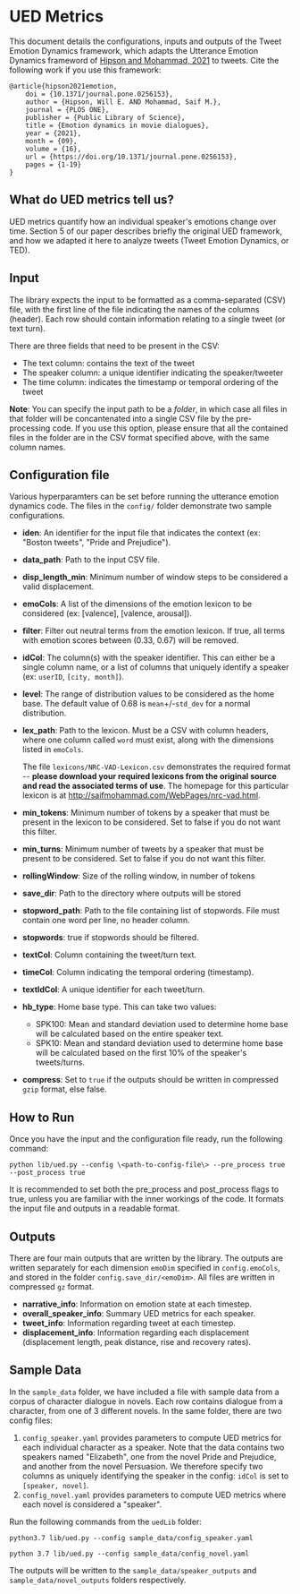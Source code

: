 # UED Metrics
This document details the configurations, inputs and outputs of the Tweet Emotion Dynamics framework, which adapts the Utterance Emotion Dynamics frameword of [Hipson and Mohammad, 2021](https://journals.plos.org/plosone/article?id=10.1371/journal.pone.0256153) to tweets. Cite the following work if you use this framework:

    @article{hipson2021emotion,
        doi = {10.1371/journal.pone.0256153},
        author = {Hipson, Will E. AND Mohammad, Saif M.},
        journal = {PLOS ONE},
        publisher = {Public Library of Science},
        title = {Emotion dynamics in movie dialogues},
        year = {2021},
        month = {09},
        volume = {16},
        url = {https://doi.org/10.1371/journal.pone.0256153},
        pages = {1-19}
    }

## What do UED metrics tell us?
UED metrics quantify how an individual speaker's emotions change over time. Section 5 of our paper describes briefly the original UED framework, and how we adapted it here to analyze tweets (Tweet Emotion Dynamics, or TED).

## Input
The library expects the input to be formatted as a comma-separated (CSV) file, with the first line of the file indicating the names of the columns (header). Each row should contain information relating to a single tweet (or text turn). 

There are three fields that need to be present in the CSV:
- The text column: contains the text of the tweet
- The speaker column: a unique identifier indicating the speaker/tweeter
- The time column: indicates the timestamp or temporal ordering of the tweet

**Note**: You can specify the input path to be a *folder*, in which case all files in that folder will be concantenated into a single CSV file by the pre-processing code. If you use this option, please ensure that all the contained files in the folder are in the CSV format specified above, with the same column names.

## Configuration file
Various hyperparamters can be set before running the utterance emotion dynamics code. The files in the `config/` folder demonstrate two sample configurations.

- **iden**: An identifier for the input file that indicates the context (ex: "Boston tweets", "Pride and Prejudice").
- **data_path**: Path to the input CSV file.
- **disp_length_min**: Minimum number of window steps to be considered a valid displacement.
- **emoCols**: A list of the dimensions of the emotion lexicon to be considered (ex: [valence], [valence, arousal]).
- **filter**: Filter out neutral terms from the emotion lexicon. If true, all terms with emotion scores between (0.33, 0.67) will be removed.
- **idCol**: The column(s) with the speaker identifier. This can either be a single column name, or a list of columns that uniquely identify a speaker (ex: `userID`, `[city, month]`).
- **level**: The range of distribution values to be considered as the home base. The default value of 0.68 is `mean`+/-`std_dev` for a normal distribution.
- **lex_path**: Path to the lexicon. Must be a CSV with column headers, where one column called `word` must exist, along with the dimensions listed in `emoCols`. 

    The file `lexicons/NRC-VAD-Lexicon.csv` demonstrates the required format -- **please download your required lexicons from the original source and read the associated terms of use**. The homepage for this particular lexicon is at http://saifmohammad.com/WebPages/nrc-vad.html.
- **min_tokens**: Minimum number of tokens by a speaker that must be present in the lexicon to be considered. Set to false if you do not want this filter.
- **min_turns**: Minimum number of tweets by a speaker that must be present to be considered. Set to false if you do not want this filter.
- **rollingWindow**: Size of the rolling window, in number of tokens
- **save_dir**: Path to the directory where outputs will be stored
- **stopword_path**: Path to the file containing list of stopwords. File must contain one word per line, no header column.
- **stopwords**: true if stopwords should be filtered.
- **textCol**: Column containing the tweet/turn text.
- **timeCol**: Column indicating the temporal ordering (timestamp).
- **textIdCol**: A unique identifier for each tweet/turn.
- **hb_type**: Home base type. This can take two values:
    - SPK100: Mean and standard deviation used to determine home base will be calculated based on the entire speaker text. 
    - SPK10: Mean and standard deviation used to determine home base will be calculated based on the first 10\% of the speaker's tweets/turns. 
- **compress**: Set to `true` if the outputs should be written in compressed `gzip` format, else false.

## How to Run
Once you have the input and the configuration file ready, run the following command:

    python lib/ued.py --config \<path-to-config-file\> --pre_process true --post_process true

It is recommended to set both the pre_process and post_process flags to true, unless you are familiar with the inner workings of the code. It formats the input file and outputs in a readable format.
## Outputs

There are four main outputs that are written by the library. The outputs are written separately for each dimension `emoDim` specified in `config.emoCols`, and stored in the folder `config.save_dir/<emoDim>`. All files are written in compressed `gz` format.

- **narrative_info**: Information on emotion state at each timestep.
- **overall_speaker_info**: Summary UED metrics for each speaker.
- **tweet_info**: Information regarding tweet at each timestep.
- **displacement_info**: Information regarding each displacement (displacement length, peak distance, rise and recovery rates).

## Sample Data
In the `sample_data` folder, we have included a file with sample data from a corpus of character dialogue in novels. Each row contains dialogue from a character, from one of 3 different novels. In the same folder, there are two config files:
1. `config_speaker.yaml` provides parameters to compute UED metrics for each individual character as a speaker. Note that the data contains two speakers named "Elizabeth", one from the novel Pride and Prejudice, and another from the novel Persuasion. We therefore specify two columns as uniquely identifying the speaker in the config: `idCol` is set to `[speaker, novel]`. 
2. `config_novel.yaml` provides parameters to compute UED metrics where each novel is considered a "speaker". 

Run the following commands from the `uedLib` folder:

    python3.7 lib/ued.py --config sample_data/config_speaker.yaml

    python 3.7 lib/ued.py --config sample_data/config_novel.yaml

The outputs will be written to the `sample_data/speaker_outputs` and `sample_data/novel_outputs` folders respectively.